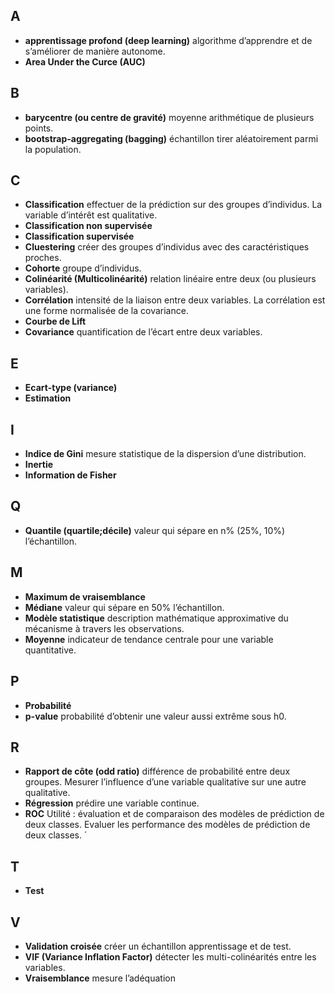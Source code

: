 ## A

* **apprentissage profond (deep learning)** algorithme d’apprendre et de s’améliorer de manière autonome.
* **Area Under the Curce (AUC)**

## B

* **barycentre (ou centre de gravité)** moyenne arithmétique de plusieurs points.
* **bootstrap-aggregating (bagging)** échantillon tirer aléatoirement parmi la population.

## C

* **Classification** effectuer de la prédiction sur des groupes d’individus. La variable d’intérêt est qualitative.
* **Classification non supervisée**
* **Classification supervisée**
* **Cluestering** créer des groupes d’individus avec des caractéristiques proches.
* **Cohorte** groupe d’individus.
* **Colinéarité (Multicolinéarité)** relation linéaire entre deux (ou plusieurs variables).
* **Corrélation** intensité de la liaison entre deux variables. La corrélation est une forme normalisée de la covariance.
* **Courbe de Lift**
* **Covariance** quantification de l’écart entre deux variables.

## E

* **Ecart-type (variance)**
* **Estimation**

## I

* **Indice de Gini** mesure statistique de la dispersion d’une distribution.
* **Inertie**
* **Information de Fisher**

## Q

* **Quantile (quartile;décile)** valeur qui sépare en n% (25%, 10%) l’échantillon.

## M

* **Maximum de vraisemblance**
* **Médiane** valeur qui sépare en 50% l’échantillon.
* **Modèle statistique** description mathématique approximative du mécanisme à travers les observations.
* **Moyenne** indicateur de tendance centrale pour une variable quantitative.

## P

* **Probabilité**
* **p-value** probabilité d’obtenir une valeur aussi extrême sous h0.

## R

* **Rapport de côte (odd ratio)** différence de probabilité entre deux groupes. Mesurer l’influence d’une variable qualitative sur une autre qualitative.
* **Régression** prédire une variable continue.
* **ROC** Utilité : évaluation et de comparaison des modèles de prédiction de deux classes. Evaluer les performance des modèles de prédiction de deux classes. ´

## T

* **Test**

## V

* **Validation croisée** créer un échantillon apprentissage et de test.
* **VIF (Variance Inflation Factor)** détecter les multi-colinéarités entre les variables.
* **Vraisemblance** mesure l’adéquation
